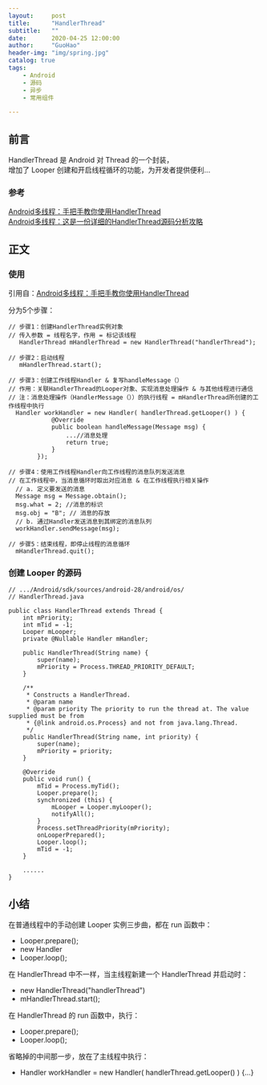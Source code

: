 ```yaml
---
layout:     post  
title:      "HandlerThread"  
subtitle:   ""  
date:       2020-04-25 12:00:00  
author:     "GuoHao"  
header-img: "img/spring.jpg"  
catalog: true  
tags:  
    - Android  
    - 源码  
    - 异步  
    - 常用组件

---
```


## 前言

HandlerThread 是 Android 对 Thread 的一个封装，<br>
增加了 Looper 创建和开启线程循环的功能，为开发者提供便利...

### 参考

[Android多线程：手把手教你使用HandlerThread](https://www.jianshu.com/p/9c10beaa1c95) <br>
[Android多线程：这是一份详细的HandlerThread源码分析攻略](https://www.jianshu.com/p/4a8dc2f50ae6)<br>

## 正文

### 使用

引用自：[Android多线程：手把手教你使用HandlerThread](https://www.jianshu.com/p/9c10beaa1c95) 

分为5个步骤：

```
// 步骤1：创建HandlerThread实例对象
// 传入参数 = 线程名字，作用 = 标记该线程
   HandlerThread mHandlerThread = new HandlerThread("handlerThread");

// 步骤2：启动线程
   mHandlerThread.start();

// 步骤3：创建工作线程Handler & 复写handleMessage（）
// 作用：关联HandlerThread的Looper对象、实现消息处理操作 & 与其他线程进行通信
// 注：消息处理操作（HandlerMessage（））的执行线程 = mHandlerThread所创建的工作线程中执行
  Handler workHandler = new Handler( handlerThread.getLooper() ) {
            @Override
            public boolean handleMessage(Message msg) {
                ...//消息处理
                return true;
            }
        });

// 步骤4：使用工作线程Handler向工作线程的消息队列发送消息
// 在工作线程中，当消息循环时取出对应消息 & 在工作线程执行相关操作
  // a. 定义要发送的消息
  Message msg = Message.obtain();
  msg.what = 2; //消息的标识
  msg.obj = "B"; // 消息的存放
  // b. 通过Handler发送消息到其绑定的消息队列
  workHandler.sendMessage(msg);

// 步骤5：结束线程，即停止线程的消息循环
  mHandlerThread.quit();
```

### 创建 Looper 的源码


```
// .../Android/sdk/sources/android-28/android/os/
// HandlerThread.java

public class HandlerThread extends Thread {
    int mPriority;
    int mTid = -1;
    Looper mLooper;
    private @Nullable Handler mHandler;

    public HandlerThread(String name) {
        super(name);
        mPriority = Process.THREAD_PRIORITY_DEFAULT;
    }
    
    /**
     * Constructs a HandlerThread.
     * @param name
     * @param priority The priority to run the thread at. The value supplied must be from 
     * {@link android.os.Process} and not from java.lang.Thread.
     */
    public HandlerThread(String name, int priority) {
        super(name);
        mPriority = priority;
    }
    
    @Override
    public void run() {
        mTid = Process.myTid();
        Looper.prepare();
        synchronized (this) {
            mLooper = Looper.myLooper();
            notifyAll();
        }
        Process.setThreadPriority(mPriority);
        onLooperPrepared();
        Looper.loop();
        mTid = -1;
    }

    ......    
}
```


## 小结

在普通线程中的手动创建 Looper 实例三步曲，都在 run 函数中：
- Looper.prepare();
- new Handler
- Looper.loop();

在 HandlerThread 中不一样，当主线程新建一个 HandlerThread 并启动时：
- new HandlerThread("handlerThread")
- mHandlerThread.start();

在 HandlerThread 的 run 函数中，执行：
- Looper.prepare();
- Looper.loop();

省略掉的中间那一步，放在了主线程中执行：
- Handler workHandler = new Handler( handlerThread.getLooper() ) {...}
